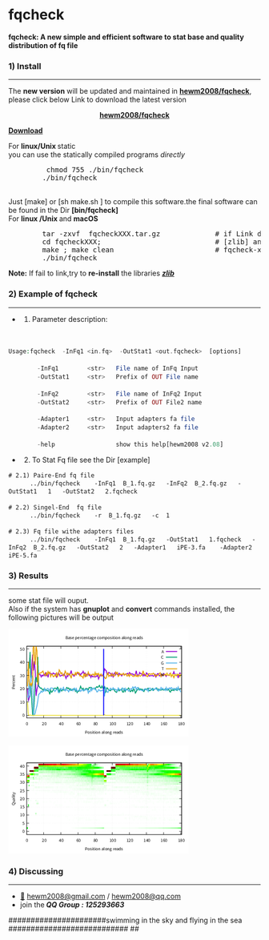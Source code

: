 # fqcheck
<b>fqcheck: A new simple and efficient software to stat base and quality distribution of fq file</b>

###  1) Install
------------
The <b>new version</b> will be updated and maintained in <b>[hewm2008/fqcheck](https://github.com/hewm2008/fqcheck)</b>, please click below Link to download the latest version
</br><p align="center"><b>[hewm2008/fqcheck](https://github.com/hewm2008/fqcheck)</b></p>
<b> [Download](https://github.com/hewm2008/fqcheck/archive/v2.08.tar.gz) </b>

For <b>linux/Unix </b> static
</br>you can use the statically compiled programs <i>directly</i>
<pre>
         chmod 755 ./bin/fqcheck
        ./bin/fqcheck </pre>

  </br> Just [make]  or [sh  make.sh ]  to compile this software.the final software can be found in the Dir <b>[bin/fqcheck]</b>
  </br> For <b>linux /Unix </b> and <b>macOS</b>
  <pre>
        tar -zxvf  fqcheckXXX.tar.gz             # if Link do not work ,Try <b>re-install</b> [zlib]library
        cd fqcheckXXX;                           # [zlib] and copy them to the library Dir
        make ; make clean                        # fqcheck-xx/src/include/zlib
        ./bin/fqcheck  </pre>
  
**Note:** If fail to link,try to <b>re-install</b> the libraries [**_zlib_**](https://zlib.net/)

###  2) Example of fqcheck
------------
* 1) Parameter description:
```php


Usage:fqcheck  -InFq1 <in.fq>  -OutStat1 <out.fqcheck>  [options]

		-InFq1        <str>   File name of InFq Input
		-OutStat1     <str>   Prefix of OUT File name

		-InFq2        <str>   File name of InFq2 Input
		-OutStat2     <str>   Prefix of OUT File2 name

		-Adapter1     <str>   Input adapters fa file
		-Adapter2     <str>   Input adapters2 fa file

		-help                 show this help[hewm2008 v2.08]

```

* 2) To Stat Fq file see the Dir [example]

```
# 2.1) Paire-End fq file
      ../bin/fqcheck	-InFq1	B_1.fq.gz	-InFq2	B_2.fq.gz	-OutStat1	1	-OutStat2	2.fqcheck

# 2.2) Singel-End  fq file
      ../bin/fqcheck	-r	B_1.fq.gz	-c	1 

# 2.3) Fq file withe adapters files
      ../bin/fqcheck	-InFq1	B_1.fq.gz	-OutStat1	1.fqcheck	-InFq2	B_2.fq.gz	-OutStat2	2	-Adapter1	iPE-3.fa	-Adapter2	iPE-5.fa
```


###  3) Results
------------
some stat file will ouput.  
Also if the system has <b> gnuplot</b> and <b> convert</b> commands installed, the following pictures will be output

![base.png](https://github.com/hewm2008/fqcheck/blob/main/example/base.png)

![qual.png](https://github.com/hewm2008/fqcheck/blob/main/example/qual.png)

###  4) Discussing
------------
- [:email:](https://github.com/hewm2008/fqcheck) hewm2008@gmail.com / hewm2008@qq.com
- join the<b><i> QQ Group : 125293663</b></i>


######################swimming in the sky and flying in the sea ########################### ##
